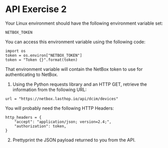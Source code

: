 # API Exercise 2

Your Linux environment should have the following environment variable set:

```
NETBOX_TOKEN
```

You can access this environment variable using the following code:

```
import os
token = os.environ["NETBOX_TOKEN"]
token = "Token {}".format(token)
```

That environment variable will contain the NetBox token to use for authenticating
to NetBox.

1. Using the Python requests library and an HTTP GET, retrieve the information from the following URL:

```
url = "https://netbox.lasthop.io/api/dcim/devices"
```

You will probably need the following HTTP Headers:

```
http_headers = {
    "accept": "application/json; version=2.4;",
    "authorization": token,
}
```

2. Prettyprint the JSON payload returned to you from the API.
